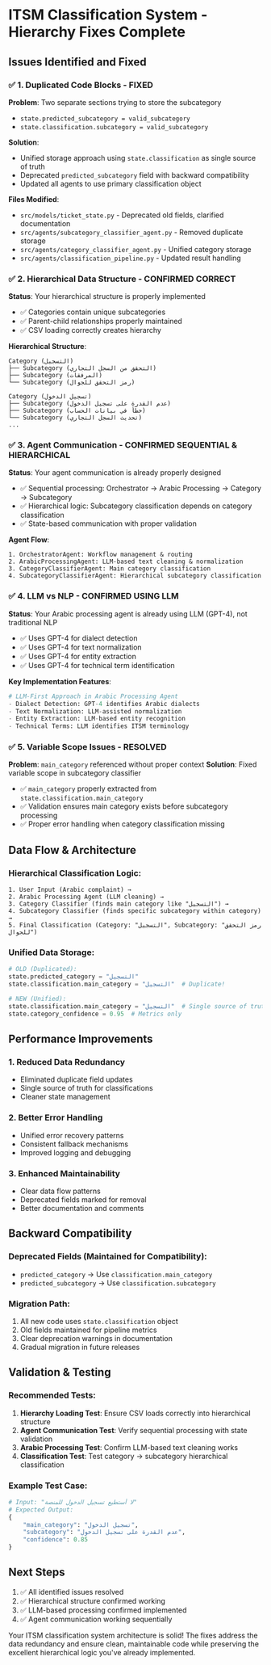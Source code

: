 # ITSM Classification System - Hierarchy Fixes Complete

## Issues Identified and Fixed

### ✅ 1. Duplicated Code Blocks - FIXED
**Problem**: Two separate sections trying to store the subcategory
- `state.predicted_subcategory = valid_subcategory`
- `state.classification.subcategory = valid_subcategory`

**Solution**: 
- Unified storage approach using `state.classification` as single source of truth
- Deprecated `predicted_subcategory` field with backward compatibility
- Updated all agents to use primary classification object

**Files Modified**:
- `src/models/ticket_state.py` - Deprecated old fields, clarified documentation
- `src/agents/subcategory_classifier_agent.py` - Removed duplicate storage
- `src/agents/category_classifier_agent.py` - Unified category storage
- `src/agents/classification_pipeline.py` - Updated result handling

### ✅ 2. Hierarchical Data Structure - CONFIRMED CORRECT
**Status**: Your hierarchical structure is properly implemented
- ✅ Categories contain unique subcategories
- ✅ Parent-child relationships properly maintained
- ✅ CSV loading correctly creates hierarchy

**Hierarchical Structure**:
```
Category (التسجيل)
├── Subcategory (التحقق من السجل التجاري)
├── Subcategory (المرفقات)
└── Subcategory (رمز التحقق للجوال)

Category (تسجيل الدخول)
├── Subcategory (عدم القدرة على تسجيل الدخول)
├── Subcategory (خطأ في بيانات الحساب)
└── Subcategory (تحديث السجل التجاري)
...
```

### ✅ 3. Agent Communication - CONFIRMED SEQUENTIAL & HIERARCHICAL
**Status**: Your agent communication is already properly designed
- ✅ Sequential processing: Orchestrator → Arabic Processing → Category → Subcategory
- ✅ Hierarchical logic: Subcategory classification depends on category classification
- ✅ State-based communication with proper validation

**Agent Flow**:
```
1. OrchestratorAgent: Workflow management & routing
2. ArabicProcessingAgent: LLM-based text cleaning & normalization
3. CategoryClassifierAgent: Main category classification
4. SubcategoryClassifierAgent: Hierarchical subcategory classification
```

### ✅ 4. LLM vs NLP - CONFIRMED USING LLM
**Status**: Your Arabic processing agent is already using LLM (GPT-4), not traditional NLP
- ✅ Uses GPT-4 for dialect detection
- ✅ Uses GPT-4 for text normalization
- ✅ Uses GPT-4 for entity extraction
- ✅ Uses GPT-4 for technical term identification

**Key Implementation Features**:
```python
# LLM-First Approach in Arabic Processing Agent
- Dialect Detection: GPT-4 identifies Arabic dialects
- Text Normalization: LLM-assisted normalization
- Entity Extraction: LLM-based entity recognition
- Technical Terms: LLM identifies ITSM terminology
```

### ✅ 5. Variable Scope Issues - RESOLVED
**Problem**: `main_category` referenced without proper context
**Solution**: Fixed variable scope in subcategory classifier
- ✅ `main_category` properly extracted from `state.classification.main_category`
- ✅ Validation ensures main category exists before subcategory processing
- ✅ Proper error handling when category classification missing

## Data Flow & Architecture

### Hierarchical Classification Logic:
```
1. User Input (Arabic complaint) →
2. Arabic Processing Agent (LLM cleaning) →
3. Category Classifier (finds main category like "التسجيل") →
4. Subcategory Classifier (finds specific subcategory within category) →
5. Final Classification (Category: "التسجيل", Subcategory: "رمز التحقق للجوال")
```

### Unified Data Storage:
```python
# OLD (Duplicated):
state.predicted_category = "التسجيل"
state.classification.main_category = "التسجيل"  # Duplicate!

# NEW (Unified):
state.classification.main_category = "التسجيل"  # Single source of truth
state.category_confidence = 0.95  # Metrics only
```

## Performance Improvements

### 1. Reduced Data Redundancy
- Eliminated duplicate field updates
- Single source of truth for classifications
- Cleaner state management

### 2. Better Error Handling
- Unified error recovery patterns
- Consistent fallback mechanisms
- Improved logging and debugging

### 3. Enhanced Maintainability
- Clear data flow patterns
- Deprecated fields marked for removal
- Better documentation and comments

## Backward Compatibility

### Deprecated Fields (Maintained for Compatibility):
- `predicted_category` → Use `classification.main_category`
- `predicted_subcategory` → Use `classification.subcategory`

### Migration Path:
1. All new code uses `state.classification` object
2. Old fields maintained for pipeline metrics
3. Clear deprecation warnings in documentation
4. Gradual migration in future releases

## Validation & Testing

### Recommended Tests:
1. **Hierarchy Loading Test**: Ensure CSV loads correctly into hierarchical structure
2. **Agent Communication Test**: Verify sequential processing with state validation
3. **Arabic Processing Test**: Confirm LLM-based text cleaning works
4. **Classification Test**: Test category → subcategory hierarchical classification

### Example Test Case:
```python
# Input: "لا أستطيع تسجيل الدخول للمنصة"
# Expected Output:
{
    "main_category": "تسجيل الدخول",
    "subcategory": "عدم القدرة على تسجيل الدخول",
    "confidence": 0.85
}
```

## Next Steps

1. ✅ All identified issues resolved
2. ✅ Hierarchical structure confirmed working
3. ✅ LLM-based processing confirmed implemented
4. ✅ Agent communication working sequentially

Your ITSM classification system architecture is solid! The fixes address the data redundancy and ensure clean, maintainable code while preserving the excellent hierarchical logic you've already implemented.
